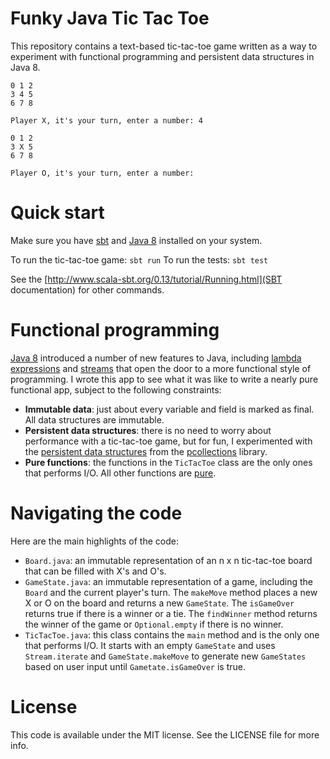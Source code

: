 # Funky Java Tic Tac Toe

This repository contains a text-based tic-tac-toe game written as a way to experiment with functional programming and
persistent data structures in Java 8.
 
```
0 1 2
3 4 5
6 7 8

Player X, it's your turn, enter a number: 4

0 1 2
3 X 5
6 7 8

Player O, it's your turn, enter a number: 
```

# Quick start

Make sure you have [sbt](http://www.scala-sbt.org/) and 
[Java 8](http://www.oracle.com/technetwork/java/javase/overview/java8-2100321.html) installed on your system.

To run the tic-tac-toe game: `sbt run`
To run the tests: `sbt test`

See the [http://www.scala-sbt.org/0.13/tutorial/Running.html](SBT documentation) for other commands.

# Functional programming

[Java 8](http://www.oracle.com/technetwork/java/javase/overview/java8-2100321.html) introduced a number of new features 
to Java, including [lambda expressions](http://docs.oracle.com/javase/tutorial/java/javaOO/lambdaexpressions.html) and 
[streams](http://docs.oracle.com/javase/8/docs/api/java/util/stream/package-summary.html) that open the door to a more
functional style of programming. I wrote this app to see what it was like to write a nearly pure functional app, subject 
to the following constraints:

* **Immutable data**: just about every variable and field is marked as final. All data structures are immutable.
* **Persistent data structures**: there is no need to worry about performance with a tic-tac-toe game, but for fun, I 
experimented with the [persistent data structures](http://en.wikipedia.org/wiki/Persistent_data_structure) from the 
[pcollections](http://pcollections.org/) library.
* **Pure functions**: the functions in the `TicTacToe` class are the only ones that performs I/O. All other functions 
are [pure](http://en.wikipedia.org/wiki/Pure_function).

# Navigating the code

Here are the main highlights of the code:

* `Board.java`: an immutable representation of an n x n tic-tac-toe board that can be filled with X's and O's. 
* `GameState.java`: an immutable representation of a game, including the `Board` and the current player's turn. The
`makeMove` method places a new X or O on the board and returns a new `GameState`. The `isGameOver` returns true if there 
is a winner or a tie. The `findWinner` method returns the winner of the game or `Optional.empty` if there is no winner.
* `TicTacToe.java`: this class contains the `main` method and is the only one that performs I/O. It starts with an empty
`GameState` and uses `Stream.iterate` and `GameState.makeMove` to generate new `GameStates` based on user input until
`Gametate.isGameOver` is true.
 
# License
 
This code is available under the MIT license. See the LICENSE file for more info.
